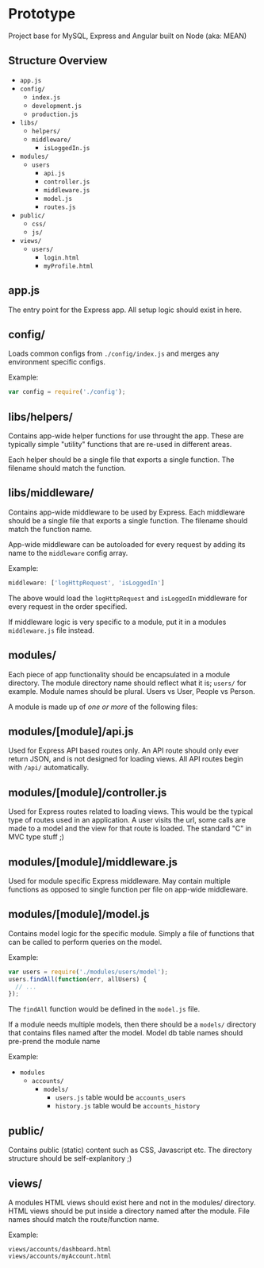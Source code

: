 # Prototype

Project base for MySQL, Express and Angular built on Node (aka: MEAN)


## Structure Overview

- `app.js`
- `config/`
  - `index.js`
  - `development.js`
  - `production.js`
- `libs/`
  - `helpers/`
  - `middleware/`
    - `isLoggedIn.js`
- `modules/`
  - `users`
    - `api.js`
    - `controller.js`
    - `middleware.js`
    - `model.js`
    - `routes.js` 
- `public/`
  - `css/`
  - `js/`
- `views/`
  - `users/`
    - `login.html`
    - `myProfile.html`


## app.js

The entry point for the Express app. All setup logic should exist in here.


## config/

Loads common configs from `./config/index.js` and merges any environment 
specific configs.

Example: 

```javascript
var config = require('./config');
```

## libs/helpers/

Contains app-wide helper functions for use throught the app. These are typically
simple "utility" functions that are re-used in different areas.

Each helper should be a single file that exports a single function. The filename
should match the function.


## libs/middleware/

Contains app-wide middleware to be used by Express. Each middleware should be a 
single file that exports a single function. The filename should match the
function name.

App-wide middleware can be autoloaded for every request by adding its name to 
the `middleware` config array.

Example:

```javascript
middleware: ['logHttpRequest', 'isLoggedIn']
```

The above would load the `logHttpRequest` and `isLoggedIn` middleware for every 
request in the order specified.

If middleware logic is very specific to a module, put it in a modules 
`middleware.js` file instead.


## modules/

Each piece of app functionality should be encapsulated in a module directory. 
The module directory name should reflect what it is; `users/` for example. 
Module names should be plural. Users vs User, People vs Person.

A module is made up of *one or more* of the following files:


## modules/[module]/api.js

Used for Express API based routes only. An API route should only ever return
JSON, and is not designed for loading views. All API routes begin with 
`/api/` automatically.


## modules/[module]/controller.js

Used for Express routes related to loading views. This would be the typical
type of routes used in an application. A user visits the url, some calls are 
made to a model and the view for that route is loaded. The standard "C" in MVC
type stuff ;)


## modules/[module]/middleware.js

Used for module specific Express middleware. May contain multiple functions as
opposed to single function per file on app-wide middleware.


## modules/[module]/model.js

Contains model logic for the specific module. Simply a file of functions that
can be called to perform queries on the model.

Example:

```javascript
var users = require('./modules/users/model');
users.findAll(function(err, allUsers) {
  // ... 
});
```

The `findAll` function would be defined in the `model.js` file.

If a module needs multiple models, then there should be a `models/` directory
that contains files named after the model. Model db table names should pre-prend 
the module name

Example:

- `modules`
  - `accounts/`
    - `models/`
      - `users.js` table would be `accounts_users`
      - `history.js` table would be `accounts_history`

## public/

Contains public (static) content such as CSS, Javascript etc. The directory
structure should be self-explanitory ;)

## views/

A modules HTML views should exist here and not in the modules/ directory. HTML
views should be put inside a directory named after the module. File names
should match the route/function name.

Example:

```
views/accounts/dashboard.html
views/accounts/myAccount.html
```